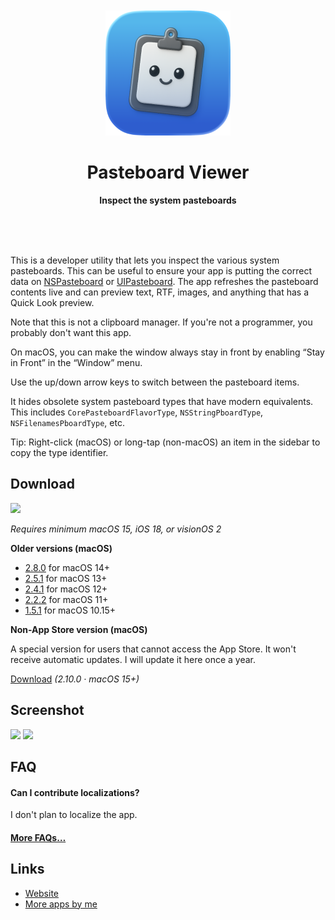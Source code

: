 <div align="center">
	<br>
	<br>
	<a href="https://sindresorhus.com/pasteboard-viewer">
		<img src="Stuff/AppIcon-readme.png" width="200" height="200">
	</a>
	<h1>Pasteboard Viewer</h1>
	<p>
		<b>Inspect the system pasteboards</b>
	</p>
	<br>
	<br>
	<br>
</div>

This is a developer utility that lets you inspect the various system pasteboards. This can be useful to ensure your app is putting the correct data on [NSPasteboard](https://developer.apple.com/documentation/appkit/nspasteboard) or [UIPasteboard](https://developer.apple.com/documentation/uikit/uipasteboard/). The app refreshes the pasteboard contents live and can preview text, RTF, images, and anything that has a Quick Look preview.

Note that this is not a clipboard manager. If you're not a programmer, you probably don't want this app.

On macOS, you can make the window always stay in front by enabling “Stay in Front” in the “Window” menu.

Use the up/down arrow keys to switch between the pasteboard items.

It hides obsolete system pasteboard types that have modern equivalents. This includes `CorePasteboardFlavorType`, `NSStringPboardType`, `NSFilenamesPboardType`, etc.

Tip: Right-click (macOS) or long-tap (non-macOS) an item in the sidebar to copy the type identifier.

## Download

[![](https://sindresorhus.com/assets/download-on-app-store-badge.svg)](https://apps.apple.com/app/id1499215709)

*Requires minimum macOS 15, iOS 18, or visionOS 2*

**Older versions (macOS)**

- [2.8.0](https://github.com/sindresorhus/Pasteboard-Viewer/releases/download/v2.8.0/Pasteboard.Viewer.2.8.0.-.macOS.14.zip) for macOS 14+
- [2.5.1](https://github.com/sindresorhus/Pasteboard-Viewer/releases/download/v2.5.1/Pasteboard.Viewer.2.5.1.-.macOS.13.zip) for macOS 13+
- [2.4.1](https://github.com/sindresorhus/meta/files/13539167/Pasteboard-Viewer-2.4.1-macOS-12.zip) for macOS 12+
- [2.2.2](https://github.com/sindresorhus/Pasteboard-Viewer/releases/download/v2.2.2/Pasteboard.Viewer.2.2.2.-.macOS.11.zip) for macOS 11+
- [1.5.1](https://github.com/sindresorhus/Pasteboard-Viewer/releases/tag/v1.5.1) for macOS 10.15+

**Non-App Store version (macOS)**

A special version for users that cannot access the App Store. It won't receive automatic updates. I will update it here once a year.

[Download](https://www.dropbox.com/scl/fi/tgmv4vzibp11d7f6no5bf/Pasteboard-Viewer-2.10.0-1737192812.zip?rlkey=drv2la822kiz3os1cw4qa5e2o&raw=1) *(2.10.0 · macOS 15+)*

## Screenshot

![](Stuff/screenshot1.jpg)
![](Stuff/screenshot2.jpg)

## FAQ

#### Can I contribute localizations?

I don't plan to localize the app.

#### [More FAQs…](https://sindresorhus.com/apps/faq)

## Links

- [Website](https://sindresorhus.com/pasteboard-viewer)
- [More apps by me](https://sindresorhus.com/apps)
